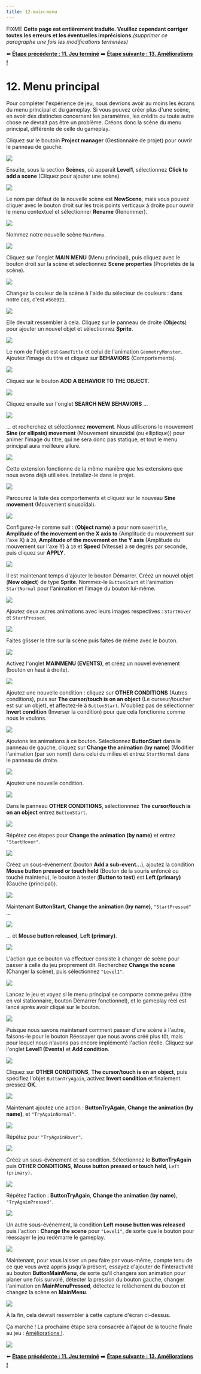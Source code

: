 ```yaml
---
title: 12-main-menu
---
```

FIXME **Cette page est entièrement traduite. Veuillez cependant corriger toutes les erreurs et les éventuelles imprécisions.**_(supprimer ce paragraphe une fois les modifications terminées)_

⬅️ **[Étape précédente : 11. Jeu terminé](/fr/gdevelop5/tutorials/geometry-monster/11-game-over)** ➡️ **[Étape suivante : 13. Améliorations !](/fr/gdevelop5/tutorials/geometry-monster/13-juice-it)**

# 12. Menu principal

Pour compléter l'expérience de jeu, nous devrions avoir au moins les écrans du menu principal et du gameplay. Si vous pouvez créer plus d'une scène, en avoir des distinctes concernant les paramètres, les crédits ou toute autre chose ne devrait pas être un problème. Créons donc la scène du menu principal, différente de celle du gameplay.

Cliquez sur le boutoin **Project manager** (Gestionnaire de projet) pour ouvrir le panneau de gauche.

![](/gdevelop5/tutorials/geometry-monster/203.png)

Ensuite, sous la section **Scènes**, où apparaît **Level1**, sélectionnez **Click to add a scene** (Cliquez pour ajouter une scène).

![](/gdevelop5/tutorials/geometry-monster/204.png)

Le nom par défaut de la nouvelle scène est **NewScene**, mais vous pouvez cliquer avec le bouton droit sur les trois points verticaux à droite pour ouvrir le menu contextuel et sélectionner **Rename** (Renommer).

![](/gdevelop5/tutorials/geometry-monster/205.png)

Nommez notre nouvelle scène `MainMenu`.

![](/gdevelop5/tutorials/geometry-monster/206.png)

Cliquez sur l'onglet **MAIN MENU** (Menu principal), puis cliquez avec le bouton droit sur la scène et sélectionnez **Scene properties** (Propriétés de la scène).

![](/gdevelop5/tutorials/geometry-monster/207.png)

Changez la couleur de la scène à l'aide du sélecteur de couleurs : dans notre cas, c'est `#560921`.

![](/gdevelop5/tutorials/geometry-monster/208.png)

Elle devrait ressembler à cela. Cliquez sur le panneau de droite (**Objects**) pour ajouter un nouvel objet et sélectionnez **Sprite**.

![](/gdevelop5/tutorials/geometry-monster/209.png)

Le nom de l'objet est `GameTitle` et celui de l'animation `GeometryMonster`. Ajoutez l'image du titre et cliquez sur **BEHAVIORS** (Comportements).

![](/gdevelop5/tutorials/geometry-monster/211.png)

Cliquez sur le bouton **ADD A BEHAVIOR TO THE OBJECT**.

![](/gdevelop5/tutorials/geometry-monster/212.png)

Cliquez ensuite sur l'onglet **SEARCH NEW BEHAVIORS** ...

![](/gdevelop5/tutorials/geometry-monster/213.png)

... et recherchez et sélectionnez **movement**. Nous utiliserons le mouvement **Sine (or ellipsis) movement** (Mouvement sinusoïdal (ou elliptique)) pour animer l'image du titre, qui ne sera donc pas statique, et tout le menu principal aura meilleure allure.

![](/gdevelop5/tutorials/geometry-monster/214.png)

Cette extension fonctionne de la même manière que les extensions que nous avons déjà utilisées. Installez-le dans le projet.

![](/gdevelop5/tutorials/geometry-monster/215.png)

Parcourez la liste des comportements et cliquez sur le nouveau **Sine movement** (Mouvement sinusoïdal).

![](/gdevelop5/tutorials/geometry-monster/216.png)

Configurez-le comme suit : (**Object name**) a pour nom `GameTitle`, **Amplitude of the movement on the X axis to** (Amplitude du mouvement sur l'axe X) à `20`, **Amplitude of the movement on the Y axis** (Amplitude du mouvement sur l'axe Y) à `10` et **Speed** (Vitesse) à `60` degrés par seconde, puis cliquez sur **APPLY**.

![](/gdevelop5/tutorials/geometry-monster/217.png)

Il est maintenant temps d'ajouter le bouton Démarrer. Créez un nouvel objet (**New object**) de type **Sprite**. Nommez-le `ButtonStart` et l'animation `StartNormal` pour l'animation et l'image du bouton lui-même.

![](/gdevelop5/tutorials/geometry-monster/219.png)

Ajoutez deux autres animations avec leurs images respectives : `StartHover` et `StartPressed`.

![](/gdevelop5/tutorials/geometry-monster/221.png)

Faites glisser le titre sur la scène puis faites de même avec le bouton.

![](/gdevelop5/tutorials/geometry-monster/222_5.png)

Activez l'onglet **MAINMENU (EVENTS)**, et créez un nouvel événement (bouton en haut à droite).

![](/gdevelop5/tutorials/geometry-monster/224.png)

Ajoutez une nouvelle condition : cliquez sur **OTHER CONDITIONS** (Autres conditions), puis sur **The cursor/touch is on an object** (Le curseur/toucher est sur un objet), et affectez-le à `ButtonStart`. N'oubliez pas de sélectionner **Invert condition** (Inverser la condition) pour que cela fonctionne comme nous le voulons.

![](/gdevelop5/tutorials/geometry-monster/226.png)

Ajoutons les animations à ce bouton. Sélectionnez **ButtonStart** dans le panneau de gauche, cliquez sur **Change the animation (by name)** (Modifier l'animation (par son nom)) dans celui du milieu et entrez `StartNormal` dans le panneau de droite.

![](/gdevelop5/tutorials/geometry-monster/227.png)

Ajoutez une nouvelle condition.

![](/gdevelop5/tutorials/geometry-monster/228.png)

Dans le panneau **OTHER CONDITIONS**, sélectionnnez **The cursor/touch is on an object** entrez `ButtonStart`.

![](/gdevelop5/tutorials/geometry-monster/230.png)

Répétez ces étapes pour **Change the animation (by name)** et entrez `"StartHover"`.

![](/gdevelop5/tutorials/geometry-monster/231.png)

Créez un sous-événement (bouton **Add a sub-event...**), ajoutez la condition **Mouse button pressed or touch held** (Bouton de la souris enfoncé ou touché maintenu), le bouton à tester (**Button to test**) est **Left (primary)** (Gauche (principal)).

![](/gdevelop5/tutorials/geometry-monster/232.png)

Maintenant **ButtonStart**, **Change the animation (by name)**, `"StartPressed"` ...

![](/gdevelop5/tutorials/geometry-monster/232_1.png)

... et **Mouse button released**, **Left (primary)**.

![](/gdevelop5/tutorials/geometry-monster/232_2.png)

L'action que ce bouton va effectuer consiste à changer de scène pour passer à celle du jeu proprement dit. Recherchez **Change the scene** (Changer la scène), puis sélectionnez `"Level1"`.

![](/gdevelop5/tutorials/geometry-monster/233.png)

Lancez le jeu et voyez si le menu principal se comporte comme prévu (titre en vol stationnaire, bouton Démarrer fonctionnel), et le gameplay réel est lancé après avoir cliqué sur le bouton.

![](/gdevelop5/tutorials/geometry-monster/234.png)

Puisque nous savons maintenant comment passer d'une scène à l'autre, faisons-le pour le bouton Réessayer que nous avons créé plus tôt, mais pour lequel nous n'avons pas encore implémenté l'action réelle. Cliquez sur l'onglet **Level1 (Events)** et **Add condition**.

![](/gdevelop5/tutorials/geometry-monster/235.png)

Cliquez sur **OTHER CONDITIONS**, **The cursor/touch is on an object**, puis spécifiez l'objet `ButtonTryAgain`, activez **Invert condition** et finalement pressez **OK**.

![](/gdevelop5/tutorials/geometry-monster/236.png)

Maintenant ajoutez une action : **ButtonTryAgain**, **Change the animation (by name)**, et `"TryAgainNormal"`.

![](/gdevelop5/tutorials/geometry-monster/236_1.png)

Répétez pour `"TryAgainHover"`.

![](/gdevelop5/tutorials/geometry-monster/237.png)

Créez un sous-événement et sa condition. Sélectionnez le **ButtonTryAgain** puis **OTHER CONDITIONS**, **Mouse button pressed or touch held**, `Left (primary)`.

![](/gdevelop5/tutorials/geometry-monster/238.png)

Répétez l'action : **ButtonTryAgain**, **Change the animation (by name)**, `"TryAgainPressed"`.

![](/gdevelop5/tutorials/geometry-monster/239.png)

Un autre sous-événement, la condition **Left mouse button was released** puis l'action : **Change the scene** pour `"Level1"`, de sorte que le bouton pour réessayer le jeu redémarre le gameplay.

![](/gdevelop5/tutorials/geometry-monster/240.png)

Maintenant, pour vous laisser un peu faire par vous-même, compte tenu de ce que vous avez appris jusqu'à présent, essayez d'ajouter de l'interactivité au bouton **ButtonMainMenu**, de sorte qu'il changera son animation pour planer une fois survolé, détecter la pression du bouton gauche, changer l'animation en **MainMenuPressed**, détectez le relâchement du bouton et changez la scène en **MainMenu**.

![](/gdevelop5/tutorials/geometry-monster/241.png)

À la fin, cela devrait ressembler à cette capture d'écran ci-dessus.

Ça marche ! La prochaine étape sera consacrée à l'ajout de la touche finale au jeu : [Améliorations !](/fr/gdevelop5/tutorials/geometry-monster/13-juice-it).

![](/gdevelop5/tutorials/geometry-monster/247.png)

⬅️ **[Étape précédente : 11. Jeu terminé](/fr/gdevelop5/tutorials/geometry-monster/11-game-over)** ➡️ **[Étape suivante : 13. Améliorations !](/fr/gdevelop5/tutorials/geometry-monster/13-juice-it)**
